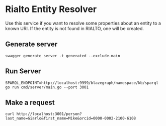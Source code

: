 # Rialto Entity Resolver

Use this service if you want to resolve some properties about an entity to a known URI.
If the entity is not found in RIALTO, one will be created.


## Generate server

```
swagger generate server -t generated --exclude-main
```

## Run Server

```
SPARQL_ENDPOINT=http://localhost:9999/blazegraph/namespace/kb/sparql go run cmd/server/main.go --port 3001
```

## Make a request
```
curl http://localhost:3001/person?last_name=Giarlo&first_name=Mike&orcid=0000-0002-2100-6108
```
